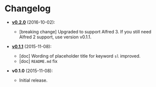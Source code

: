 # Changelog

<!-- NOTE: An entry template for a new version is automatically added each time `make version` is called. Fill in changes afterwards. -->

* **[v0.2.0](https://github.com/mklement0/strlen.awf/compare/v0.1.1...v0.2.0)** (2016-10-02):
  * [breaking change] Upgraded to support Alfred 3.
    If you still need Alfred 2 support, use version v0.1.1.

* **[v0.1.1](https://github.com/mklement0/strlen.awf/compare/v0.1.0...v0.1.1)** (2015-11-08):
  * [doc] Wording of placeholder title for keyword `sl` improved. 
  * [doc] `README.md` fix

* **v0.1.0** (2015-11-08):
  * Initial release.
